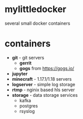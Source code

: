 # mylittledocker
several small docker containers

# containers
 - **git** - git servers
   + **gerrit**
   + **gogs** from https://gogs.io/
 - **jupyter**
 - **minecraft** - 1.17.1/1.18 servers
 - **logserver** - simple log storage
 - **rtmp** - nginix based hls server
 - **storage** - data storage services
   + kafka
   + postgres
   + rsyslog
 